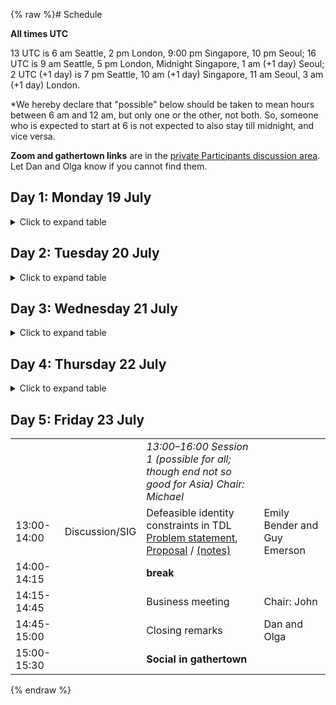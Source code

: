 {% raw %}# Schedule

**All times UTC** 

13 UTC is 6 am Seattle, 2 pm London, 9:00 pm Singapore, 10 pm Seoul; 16 UTC is 9 am Seattle, 5 pm London, Midnight Singapore, 1 am (+1 day) Seoul; 2 UTC (+1 day) is 7 pm Seattle, 10 am (+1 day) Singapore, 11 am Seoul, 3 am (+1 day) London. 

*We hereby declare that "possible" below should be taken to mean hours between 6 am and 12 am, but only one or the other, not both. So, someone who is expected to start at 6 is not expected to also stay till midnight, and vice versa.

**Zoom and gathertown links** are in the [private Participants discussion area](https://github.com/orgs/delph-in/teams/participants). Let Dan and Olga know if you cannot find them.

## Day 1: Monday 19 July
<details>
  <summary>Click to expand table</summary>


|    | |    |      |
|------------|---------------------|--------------------------------------------------------------------------------|-------------------------------------|
| | |*13:00–15:30 Session 1 (possible\* for all) Chair: Dan*| |
|13:00-13:10 | |[Opening remarks](https://github.com/delph-in/docs/raw/main/summits/2021/2021OpeningRemarks.pdf) | Dan, Olga |
|13:10-13:55 | |site updates: [NTU](https://github.com/delph-in/docs/raw/main/summits/2021/ntu-update-2021.pdf), [Brazil](https://github.com/delph-in/docs/raw/main/summits/2021/update-br-2021.pdf), [Cambridge](https://github.com/delph-in/docs/raw/main/summits/2021/cambridge.pdf), [UW](https://github.com/delph-in/docs/raw/main/summits/2021/UW-site-update.pdf), [Korea](https://github.com/delph-in/docs/raw/main/summits/2021/korea2021.pdf), [Trondheim](https://github.com/delph-in/docs/raw/main/summits/2021/Trondheim2021.pdf), [Stanford](https://github.com/delph-in/docs/raw/main/summits/2021/Stanford2021.pdf) |  Alexandre, Sanghoun, Francis, Guy, Lars, Dan, Emily |
| 13:55-14:00| | **break** | |
|14:00-14:45 | Long presentation |[PhD report: Zhong updates and mal-ruled treebanks (ERG+Zhong)](https://github.com/delph-in/docs/raw/main/summits/2021/2021_delphin_lmc-phd-update.pdf) | Luis Morgado da Costa |
| 14:45-15:30| |**Social in gathertown** |  |
|    | |    |      |
| | |*16:00–18:10 Session 2 (good for Europe/Africa and the Americas) Chair: Dan*| |
|16:00-16:20 | Short presentation | [PhD thesis report: Wh-questions in the Grammar Matrix](https://github.com/delph-in/docs/raw/main/summits/2021/Zamaraeva_DELPH_IN2021_wh.pdf) | Olga Zamaraeva |
|16:20-16:40 | Short presentation | [Master's thesis proposal: Adnominal possession inference for AGGREGATION](https://github.com/delph-in/docs/raw/main/summits/2021/AllisonDods_aggupdate_2021.pdf) | Allison Dods |
| 16:40-17:00| Short presentation | [Using synthetic Polish grammar variants to evaluate biases in neural dependency parsing models](https://github.com/delph-in/docs/raw/main/summits/2021/czarnowska2021inductive-biases.pdf) | Paula Czarnowska |
|17:00-17:10 |  |**break** |  |
| 17:10-18:10 | Discussion/SIG | [DELPH-IN resources via Huggingface?](https://github.com/delph-in/docs/raw/main/summits/2021/mcmillanmajor2021HuggingFace.pdf)  [(notes)](../Virtual2021HuggingFace)| Angie McMillan-Major and Emily Bender |
|    | |    |      |
| (+1 day; Tue 20th in Asia) | |*2:00–3:00 Session 3 (good for Asia and West Coast America; start OK for the Americas) Chair: Not required*| |
| 2:00-3:00 | Tutorial | [fftb, chart mapping, generic entries](https://github.com/delph-in/docs/raw/main/summits/2021/2021_delphin_fftb-repp-chartmap-discussion-notes.pdf) | Requestor: Luis; Host: Dan |

</details>


## Day 2: Tuesday 20 July
<details>
  <summary>Click to expand table</summary>


|    | |    |      |
|------------|---------------------|--------------------------------------------------------------------------------|-------------------------------------|
| | |*13:00–15:30 Session 1 (possible for all) Chair: Francis*| |
|13:00-13:45 | Long presentation  | [Turing completeness of unification](https://github.com/delph-in/docs/raw/main/summits/2021/turing.pdf) [[demo grammar](https://github.com/delph-in/docs/tree/main/summits/2021/turing-demo-grammar)] | Guy Emerson |
| 13:45-14:05| Short presentation | [ERG 2020 update](https://github.com/delph-in/docs/raw/main/summits/2021/ERG2020update.pdf) | Dan Flickinger|
| 14:05-14:10| | **break** | |
| 14:10-15:10 | Discussion | [Infrastructure and governance; move to Github](https://github.com/delph-in/docs/raw/main/summits/2021/delph-in_infrastructure.pdf) [(notes)](https://github.com/delph-in/docs/wiki/Virtual2021Infrastructure) | Michael, Alexandre, and Olga |
| 15:10-15:30| |**Social in gathertown** |  |
|    | |    |      |
| | |*16:00–18:10 Session 2 (good for Europe/Africa and the Americas) Chair: Emily*| |
|16:00-16:20 | Short presentation |[Master's thesis report: AGG morphology](https://github.com/delph-in/docs/raw/main/summits/2021/Conrad_DELPH-IN_thesis_presentation.pdf)| Liz Conrad |
|16:20-17:05 | Long presentation |[Lexical threading in the Grammar Matrix](https://github.com/delph-in/docs/raw/main/summits/2021/Zamaraeva_DELPH_IN2021_lexthread.pdf) | Olga Zamaraeva |
| 17:05-17:10| | **break** | |
| 17:10-18:10 | Discussion | Linking plural features to semantic plurality [(slides)](https://github.com/delph-in/docs/raw/main/summits/2021/ann2021plurals.pdf) [(notes)](https://github.com/delph-in/docs/wiki/Virtual2021PluralSemantics) | Ann Copestake |
|    | |    |      |
|(+1 day; Wed 21st in Asia) | |*2:00–3:30 Session 3 (good for Asia and West Coast America; start OK for the Americas) Chair: Dan*| |
|2:00-2:45 | Long presentation |PorGram| Alexandre Rademaker and Leonel Figueiredo de Alencar  |
| 2:45-2:50| | **break** | |
| 2:50-3:10| Short presentation | [Adjective-headed sentences in Singlish](https://github.com/delph-in/docs/raw/main/summits/2021/Chow2021SinglishAdj.pdf) | Siew Yeng Chow|
|3:10-3:30| Short presentation | [MRS-based generation using transformers](https://github.com/delph-in/docs/raw/main/summits/2021/Lee%20-%20MRS-based%20Generation%20Using%20Transformer_v2.pdf) | Gyu-min Lee|
</details>


## Day 3: Wednesday 21 July

<details>
  <summary>Click to expand table</summary>


|    | |    |      |
|------------|---------------------|--------------------------------------------------------------------------------|-------------------------------------|
| | |*13:00–15:30 Session 1 (possible for all) Chair: Guy*| |
| 13:00-13:45| Long presentation | [LKB-FOS update](https://github.com/delph-in/docs/raw/main/summits/2021/lkb-fos-update-21.pdf) | John Carroll |
| 13:45-14:00|  | **break** | |
| 14:00-15:00| Tutorial | Large lexicons (obtaining them with AGG tools, maintaining them), reusing lexical resources, handling productive word formation rules ([notes](../Virtual2021Lexicon))  | Requestor: Alexandre; Hosts: Emily/Liz (AGG), **TBD** (rest) |
| 15:00-15:30| |**Social in gathertown** |  |
|    | |    |      |
| | |*16:00–18:10 Session 2 (good for Europe/Africa and the Americas) Chair: Not required*| |
| 16:00-17:00| Discussion | [Parsing prospects for and with HPSG](https://github.com/delph-in/docs/raw/main/summits/2021/Zamaraeva_DELPH-IN2021-parsing.pdf) ([notes](../Virtual2021ParsingProspects))| Olga Zamaraeva |
|    | |    |      |
| (+1 day; Thu 22nd in Asia) | |*2:00–4:00 Session 3 (good for Asia and West Coast America; start OK for the Americas) Chair: Alexandre*| |
|2:00-2:45 | Long presentation | [Evaluating error detection in parsing second-language learner data using mal-rules](https://github.com/delph-in/docs/raw/main/summits/2021/ErrorsDPF2021.pdf)| Dan Flickinger |
| 2:45-2:50|  | **break** | |
| 2:50-4:00| Discussion/SIG |  Data statements for treebanks ([notes](../Virtual2021DataStatements))| Emily Bender and Angie McMillan-Major|
</details>


## Day 4: Thursday 22 July

<details>
  <summary>Click to expand table</summary>


|    | |    |      |
|------------|---------------------|--------------------------------------------------------------------------------|-------------------------------------|
| | |*13:00–15:00 Session 1 (possible for all) Chair: Not required*| |
| 13:00-15:00| | **Main Social:** [Trivia game](https://github.com/delph-in/docs/raw/main/summits/2021/2021_Trivia.pdf) (and hanging out afterwards) | |
|    | |    |      |
| | |*16:00–18:10 Session 2 (good for Europe/Africa and the Americas) Chair: Sanghoun*| |
| 16:00-16:20| Short presentation| WQL/WSI web interface for querying profiles [note](https://github.com/delph-in/docs/raw/main/summits/2021/arademaker-wsi-wql.pdf) | Alexandre Rademaker |
| 16:20-17:05| Long presentation | [RepGraph](https://repgraph.vercel.app/): A Tool for Visualising and Analysing Meaning Representation Graphs  | Jaron Cohen, Roy Cohen, Edan Toledo, Jan Buys|
| 17:05-17:10|  | **break** | |
| 17:10-18:10| Tutorial | [Functional Distributional Semantics](https://github.com/delph-in/docs/raw/main/summits/2021/func-dist-sem-tutorial.pdf) | Requestor: Alexandre; Host: Guy |
|    | |    |      |
| (+1 day; Fri 23d in Asia)| |*2:00–4:00 Session 3 (good for Asia and West Coast America; start OK for the Americas) Chair: Luis*| |
|2:00-2:45 | Long presentation | Merging WordNet gloss DRMSs with sense annotations [note](https://github.com/delph-in/docs/raw/main/summits/2021/arademaker-glosstag.pdf)  | Alexandre Rademaker |
| 2:45-3:00|  | **break** | |
| 3:00-4:00| Discussion |  [Implemented grammars for pursuing linguistic research questions (starting a project on Sahaptin)](https://github.com/delph-in/docs/raw/main/summits/2021/ZamaraevaHargusDELPHIN2021Sahaptin.pdf) [notes](https://github.com/delph-in/docs/wiki/Virtual2021Sahaptin)| Olga Zamaraeva, Sharon Hargus|
</details>


## Day 5: Friday 23 July

|    | |    |      |
|------------|---------------------|--------------------------------------------------------------------------------|-------------------------------------|
| | |*13:00–16:00 Session 1 (possible for all; though end not so good for Asia) Chair: Michael*| |
| 13:00-14:00| Discussion/SIG| Defeasible identity constraints in TDL<br>[Problem statement](https://github.com/delph-in/docs/raw/main/summits/2021/Virual2021DefeasibleIdentity.pdf), [Proposal](https://github.com/delph-in/docs/raw/main/summits/2021/defeasible-proposal.pdf) / [(notes)](../Virtual2021DefeasibleIdentity)| Emily Bender and Guy Emerson |
| 14:00-14:15|  | **break** | |
| 14:15-14:45| | Business meeting | Chair: John |
| 14:45-15:00| | Closing remarks | Dan and Olga |
| 15:00-15:30| |**Social in gathertown** |  |
{% endraw %}